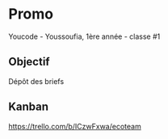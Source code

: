 # Promo

Youcode - Youssoufia, 1ère année - classe #1

## Objectif

Dépôt des briefs

## Kanban

https://trello.com/b/ICzwFxwa/ecoteam
